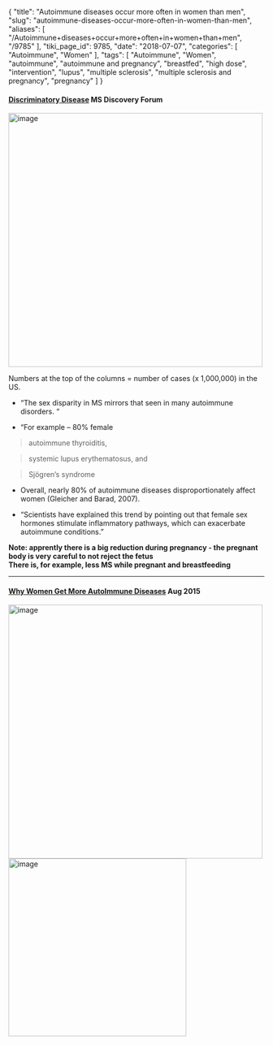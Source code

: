 {
    "title": "Autoimmune diseases occur more often in women than men",
    "slug": "autoimmune-diseases-occur-more-often-in-women-than-men",
    "aliases": [
        "/Autoimmune+diseases+occur+more+often+in+women+than+men",
        "/9785"
    ],
    "tiki_page_id": 9785,
    "date": "2018-07-07",
    "categories": [
        "Autoimmune",
        "Women"
    ],
    "tags": [
        "Autoimmune",
        "Women",
        "autoimmune",
        "autoimmune and pregnancy",
        "breastfed",
        "high dose",
        "intervention",
        "lupus",
        "multiple sclerosis",
        "multiple sclerosis and pregnancy",
        "pregnancy"
    ]
}


#### [Discriminatory Disease](http://www.msdiscovery.org/news/essays_opinions/323-discriminatory-disease) MS Discovery Forum

<img src="https://d1bk1kqxc0sym.cloudfront.net/attachments/jpeg/autoimmune-women-vs-men.jpg" alt="image" width="500">

Numbers at the top of the columns = number of cases (x 1,000,000) in the US.

* “The sex disparity in MS mirrors that seen in many autoimmune disorders. “

* “For example – 80% female

> autoimmune thyroiditis, 

> systemic lupus erythematosus, and 

> Sjögren’s syndrome 

* Overall, nearly 80% of autoimmune diseases disproportionately affect women (Gleicher and Barad, 2007).

* “Scientists have explained this trend by pointing out that female sex hormones stimulate inflammatory pathways, which can exacerbate autoimmune conditions.”

 **Note: apprently there is a big reduction during pregnancy - the pregnant body is very careful to not reject the fetus  
 There is, for example, less MS while pregnant and breastfeeding** 

---

#### [Why Women Get More AutoImmune Diseases](http://artemvitale.com/2015/08/why-women-get-more-autoimmune-diseases/) Aug 2015

<img src="https://d1bk1kqxc0sym.cloudfront.net/attachments/jpeg/auoimmune-ratios.jpg" alt="image" width="500">

<img src="https://d1bk1kqxc0sym.cloudfront.net/attachments/jpeg/autoimmune-table.jpg" alt="image" width="350">